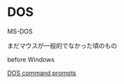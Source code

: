 # DOS

MS-DOS

まだマウスが一般的でなかった頃のもの

before Windows

[DOS command prompts](DOS%20d93f36bbbddc4782be57558b676a05af/DOS%20command%20prompts%20a8c46f89be0d4466a70cccbf7212c273.md)